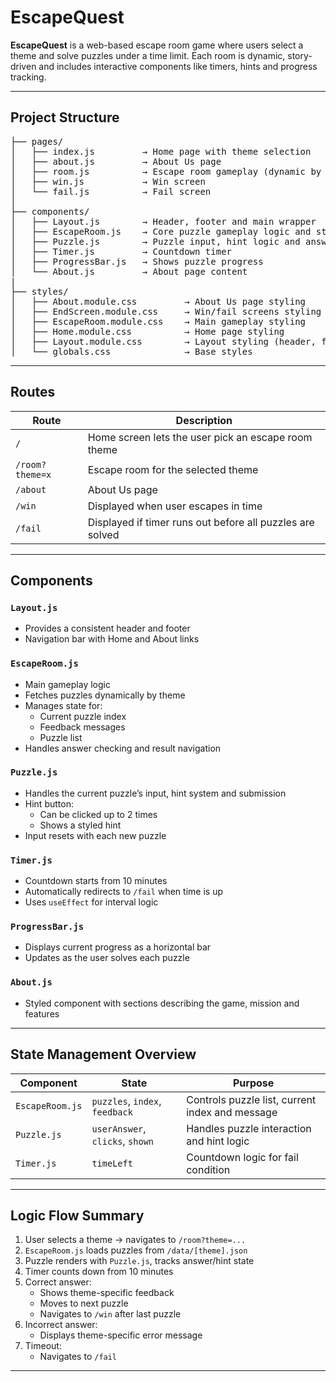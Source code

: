 # EscapeQuest

**EscapeQuest** is a web-based escape room game where users select a theme and solve puzzles under a time limit. Each room is dynamic, story-driven and includes interactive components like timers, hints and progress tracking.

---

## Project Structure
<pre>
├── pages/
│   ├── index.js         → Home page with theme selection
│   ├── about.js         → About Us page
│   ├── room.js          → Escape room gameplay (dynamic by theme)
│   ├── win.js           → Win screen
│   └── fail.js          → Fail screen
│
├── components/
│   ├── Layout.js        → Header, footer and main wrapper
│   ├── EscapeRoom.js    → Core puzzle gameplay logic and state
│   ├── Puzzle.js        → Puzzle input, hint logic and answer checking
│   ├── Timer.js         → Countdown timer
│   ├── ProgressBar.js   → Shows puzzle progress
│   └── About.js         → About page content
|
├── styles/
│   ├── About.module.css         → About Us page styling
│   ├── EndScreen.module.css     → Win/fail screens styling
│   ├── EscapeRoom.module.css    → Main gameplay styling
│   ├── Home.module.css          → Home page styling
│   ├── Layout.module.css        → Layout styling (header, footer, navigation bar)
│   └── globals.css              → Base styles
</pre>

---

## Routes

| Route            | Description                                                  |
|------------------|--------------------------------------------------------------|
| `/`              | Home screen lets the user pick an escape room theme          |
| `/room?theme=x`  | Escape room for the selected theme                           |
| `/about`         | About Us page                                                |
| `/win`           | Displayed when user escapes in time                          |
| `/fail`          | Displayed if timer runs out before all puzzles are solved    |

---

## Components

### `Layout.js`
- Provides a consistent header and footer
- Navigation bar with Home and About links

### `EscapeRoom.js`
- Main gameplay logic
- Fetches puzzles dynamically by theme
- Manages state for:
  - Current puzzle index
  - Feedback messages
  - Puzzle list
- Handles answer checking and result navigation

### `Puzzle.js`
- Handles the current puzzle’s input, hint system and submission
- Hint button:
  - Can be clicked up to 2 times
  - Shows a styled hint
- Input resets with each new puzzle

### `Timer.js`
- Countdown starts from 10 minutes
- Automatically redirects to `/fail` when time is up
- Uses `useEffect` for interval logic

### `ProgressBar.js`
- Displays current progress as a horizontal bar
- Updates as the user solves each puzzle

### `About.js`
- Styled component with sections describing the game, mission and features

---

## State Management Overview

| Component        | State                           | Purpose                                          |
|------------------|---------------------------------|-------------------------------------------------|
| `EscapeRoom.js`  | `puzzles`, `index`, `feedback`  | Controls puzzle list, current index and message  |
| `Puzzle.js`      | `userAnswer`, `clicks`, `shown` | Handles puzzle interaction and hint logic        |
| `Timer.js`       | `timeLeft`                      | Countdown logic for fail condition               |

---

## Logic Flow Summary

1. User selects a theme → navigates to `/room?theme=...`
2. `EscapeRoom.js` loads puzzles from `/data/[theme].json`
3. Puzzle renders with `Puzzle.js`, tracks answer/hint state
4. Timer counts down from 10 minutes
5. Correct answer:
   - Shows theme-specific feedback
   - Moves to next puzzle
   - Navigates to `/win` after last puzzle
6. Incorrect answer:
   - Displays theme-specific error message
7. Timeout:
   - Navigates to `/fail`

---